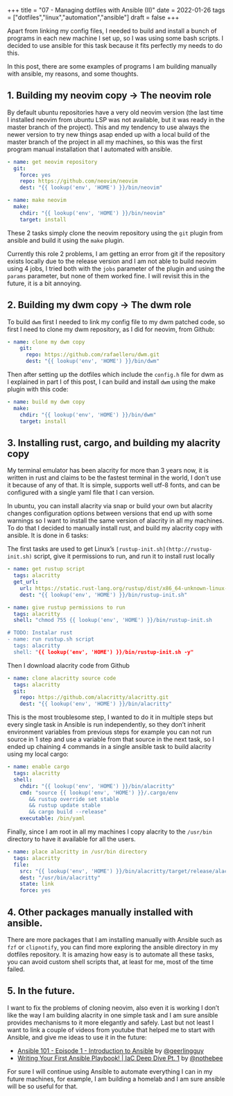 +++
title = "07 - Managing dotfiles with Ansible (II)"
date = 2022-01-26
tags = ["dotfiles","linux","automation","ansible"]
draft = false
+++

Apart from linking my config files, I needed to build and install a bunch of programs in each new machine I set up,
so I was using some bash scripts. I decided to use ansible for this task because it fits perfectly my needs to do this.

In this post, there are some examples of programs I am building manually with ansible, my reasons, and some thoughts.

## 1. Building my neovim copy → The neovim role

By default ubuntu repositories have a very old neovim version (the last time I installed neovim from ubuntu LSP was not available, but it was ready in the master branch of the project). This and my tendency to use always the newer version to try new things asap ended up with a local build of the master branch of the project in all my machines, so this was the first program manual installation that I automated with ansible.

```yaml
- name: get neovim repository
  git:
    force: yes
    repo: https://github.com/neovim/neovim
    dest: "{{ lookup('env', 'HOME') }}/bin/neovim"

- name: make neovim
  make:
    chdir: "{{ lookup('env', 'HOME') }}/bin/neovim"
    target: install
```

These 2 tasks simply clone the neovim repository using the `git` plugin from ansible and build it using the `make` plugin. 

Currently this role 2  problems, I am getting an error from git if the repository exists locally due to the release version and I am not able to build neovim using 4 jobs, I tried both with the `jobs` parameter of the plugin and using the `params` parameter, but none of them worked fine. I will revisit this in the future, it is a bit annoying.

## 2. Building my dwm copy → The dwm role
To build `dwm` first I needed to link my config file to my dwm patched code, so first I need to clone my dwm repository, as I did for neovim, from Github:

```yaml
- name: clone my dwm copy
    git:
      repo: https://github.com/rafaelleru/dwm.git
      dest: "{{ lookup('env', 'HOME') }}/bin/dwm"
```

Then after setting up the dotfiles which include the `config.h` file for dwm as I explained in part I of this post, I can build and install `dwm` using the make plugin with this code:

```yaml
- name: build my dwm copy
  make:
    chdir: "{{ lookup('env', 'HOME') }}/bin/dwm"
    target: install
```

## 3. Installing rust, cargo, and building my alacrity copy

My terminal emulator has been alacrity for more than 3 years now, it is written in rust and claims to be the fastest terminal in the world, I don't use it because of any of that. It is simple, supports well utf-8 fonts, and can be configured with a single yaml file that I can version. 

In ubuntu, you can install alacrity via snap or build your own but alacrity changes configuration options between versions that end up with some warnings so I want to install the same version of alacrity in all my machines. To do that I decided to manually install rust, and build my alacrity copy with ansible. It is done in 6  tasks: 

The first tasks are used to get Linux’s `[rustup-init.sh](http://rustup-init.sh)` script, give it permissions to run, and run it to install rust locally 

```yaml
- name: get rustup script
  tags: alacritty
  get_url:
    url: https://static.rust-lang.org/rustup/dist/x86_64-unknown-linux-gnu/rustup-init
    dest: "{{ lookup('env', 'HOME') }}/bin/rustup-init.sh"

- name: give rustup permissions to run
  tags: alacritty
  shell: "chmod 755 {{ lookup('env', 'HOME') }}/bin/rustup-init.sh

# TODO: Instalar rust
- name: run rustup.sh script
  tags: alacritty
  shell: "{{ lookup('env', 'HOME') }}/bin/rustup-init.sh -y"
```

Then I download alacrity code from Github

```yaml
- name: clone alacritty source code
  tags: alacritty
  git:
    repo: https://github.com/alacritty/alacritty.git
    dest: "{{ lookup('env', 'HOME') }}/bin/alacritty"
```

This is the most troublesome step, I wanted to do it in multiple steps but every single task in Ansible is run independently, so they don’t inherit environment variables from previous steps for example you can not run source in 1 step and use a variable from that source in the next task, so I ended up chaining 4 commands in a single ansible task to build alacrity using my local cargo:

```yaml
- name: enable cargo
  tags: alacritty
  shell:
    chdir: "{{ lookup('env', 'HOME') }}/bin/alacritty"
    cmd: "source {{ lookup('env', 'HOME') }}/.cargo/env
       && rustup override set stable
       && rustup update stable
       && cargo build --release"
    executable: /bin/yaml
```

Finally, since I am root in all my machines I copy alacrity to the `/usr/bin` directory to have it available for all the users.

```yaml
- name: place alacritty in /usr/bin directory
  tags: alacritty
  file:
    src: "{{ lookup('env', 'HOME') }}/bin/alacritty/target/release/alacritty"
    dest: "/usr/bin/alacritty"
    state: link
    force: yes
```
    
## 4. Other packages manually installed with ansible.
There are more packages that I am installing manually with Ansible such as `fzf` or `clipnotify`, you can find more exploring the ansible directory in my dotfiles repository. 
It is amazing how easy is to automate all these tasks, you can avoid custom shell scripts that, at least for me, most of the time failed.

## 5. In the future.
I want to fix the problems of cloning neovim, also even it is working I don’t like the way I am building alacrity in one simple task and I am sure ansible provides mechanisms to it more elegantly and safely. 
Last but not least I want to link a couple of videos from youtube that helped me to start with Ansible, and give me ideas to use it in the future:

- [Ansible 101 - Episode 1 - Introduction to Ansible](https://www.youtube.com/watch?v=goclfp6a2IQ) by [@geerlingguy](https://twitter.com/geerlingguy)
- [Writing Your First Ansible Playbook! | IaC Deep Dive Pt. 1](https://www.youtube.com/watch?v=Z7p9-m4cimg) by [@nothebee](https://twitter.com/notthebeeee)
    
For sure I will continue using Ansible to automate everything I can in my future machines, for example, I am building a homelab and I am sure ansible will be so useful for that.

